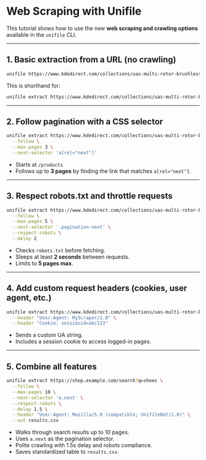 # Web Scraping with Unifile

This tutorial shows how to use the new **web scraping and crawling options** available in the `unifile` CLI.

---

## 1. Basic extraction from a URL (no crawling)
```bash
unifile https://www.kdedirect.com/collections/uas-multi-rotor-brushless-motors
```
This is shorthand for:
```bash
unifile extract https://www.kdedirect.com/collections/uas-multi-rotor-brushless-motors
```

---

## 2. Follow pagination with a CSS selector
```bash
unifile extract https://www.kdedirect.com/collections/uas-multi-rotor-brushless-motors/products \
  --follow \
  --max-pages 3 \
  --next-selector 'a[rel="next"]'
```
- Starts at `/products`  
- Follows up to **3 pages** by finding the link that matches `a[rel="next"]`.

---

## 3. Respect robots.txt and throttle requests
```bash
unifile extract https://www.kdedirect.com/collections/uas-multi-rotor-brushless-motors/articles \
  --follow \
  --max-pages 5 \
  --next-selector '.pagination-next' \
  --respect-robots \
  --delay 2
```
- Checks `robots.txt` before fetching.  
- Sleeps at least **2 seconds** between requests.  
- Limits to **5 pages max**.

---

## 4. Add custom request headers (cookies, user agent, etc.)
```bash
unifile extract https://www.kdedirect.com/collections/uas-multi-rotor-brushless-motors/account \
  --header "User-Agent: MyScraper/1.0" \
  --header "Cookie: sessionid=abc123"
```
- Sends a custom UA string.  
- Includes a session cookie to access logged-in pages.

---

## 5. Combine all features
```bash
unifile extract https://shop.example.com/search?q=shoes \
  --follow \
  --max-pages 10 \
  --next-selector 'a.next' \
  --respect-robots \
  --delay 1.5 \
  --header "User-Agent: Mozilla/5.0 (compatible; UnifileBot/1.0)" \
  --out results.csv
```
- Walks through search results up to 10 pages.  
- Uses `a.next` as the pagination selector.  
- Polite crawling with 1.5s delay and robots compliance.  
- Saves standardized table to `results.csv`.
